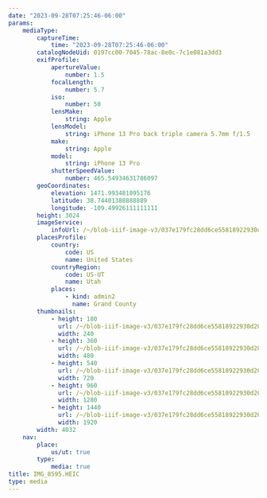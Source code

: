 ```yaml
---
date: "2023-09-28T07:25:46-06:00"
params:
    mediaType:
        captureTime:
            time: "2023-09-28T07:25:46-06:00"
        catalogNodeUid: 0197cc00-7045-78ac-8e0c-7c1e081a3dd3
        exifProfile:
            apertureValue:
                number: 1.5
            focalLength:
                number: 5.7
            iso:
                number: 50
            lensMake:
                string: Apple
            lensModel:
                string: iPhone 13 Pro back triple camera 5.7mm f/1.5
            make:
                string: Apple
            model:
                string: iPhone 13 Pro
            shutterSpeedValue:
                number: 465.54934631786097
        geoCoordinates:
            elevation: 1471.993481095176
            latitude: 38.74401388888889
            longitude: -109.49926111111111
        height: 3024
        imageService:
            infoUrl: /~/blob-iiif-image-v3/037e179fc28dd6ce55818922930d20d1527ce8a7dee6843d624467e2eabf8e5f/info.json
        placesProfile:
            country:
                code: US
                name: United States
            countryRegion:
                code: US-UT
                name: Utah
            places:
                - kind: admin2
                  name: Grand County
        thumbnails:
            - height: 180
              url: /~/blob-iiif-image-v3/037e179fc28dd6ce55818922930d20d1527ce8a7dee6843d624467e2eabf8e5f/full/240%2C180/0/default.jpg
              width: 240
            - height: 360
              url: /~/blob-iiif-image-v3/037e179fc28dd6ce55818922930d20d1527ce8a7dee6843d624467e2eabf8e5f/full/480%2C360/0/default.jpg
              width: 480
            - height: 540
              url: /~/blob-iiif-image-v3/037e179fc28dd6ce55818922930d20d1527ce8a7dee6843d624467e2eabf8e5f/full/720%2C540/0/default.jpg
              width: 720
            - height: 960
              url: /~/blob-iiif-image-v3/037e179fc28dd6ce55818922930d20d1527ce8a7dee6843d624467e2eabf8e5f/full/1280%2C960/0/default.jpg
              width: 1280
            - height: 1440
              url: /~/blob-iiif-image-v3/037e179fc28dd6ce55818922930d20d1527ce8a7dee6843d624467e2eabf8e5f/full/1920%2C1440/0/default.jpg
              width: 1920
        width: 4032
    nav:
        place:
            us/ut: true
        type:
            media: true
title: IMG_8595.HEIC
type: media
---
```

